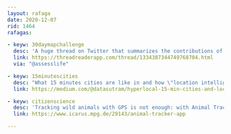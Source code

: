 ```yaml
---
layout: rafaga
date: 2020-12-07 
rid: 1464
rafagas:

- keyw: 30daymapchallenge
  desc: 'A huge thread on Twitter that summarizes the contributions of each participant who has completed the #30daymapchallenge according to the likes achieved by each map'
  link: https://threadreaderapp.com/thread/1334387344749768704.html
  via: "@assesslife"

- keyw: 15minutescities
  desc: "What 15 minutes cities are like in and how \"location intelligence\" can help planning to design friendlier urban environments"
  link: https://medium.com/@datasutram/hyperlocal-15-min-cities-and-location-intelligence-e318bebdc800

- keyw: citizenscience
  desc: 'Tracking wild animals with GPS is not enough: with Animal Tracker app you can collaborate with scientists and document what animals do and send photos when you have them available #citizenscience'
  link: https://www.icarus.mpg.de/29143/animal-tracker-app

---
```

 